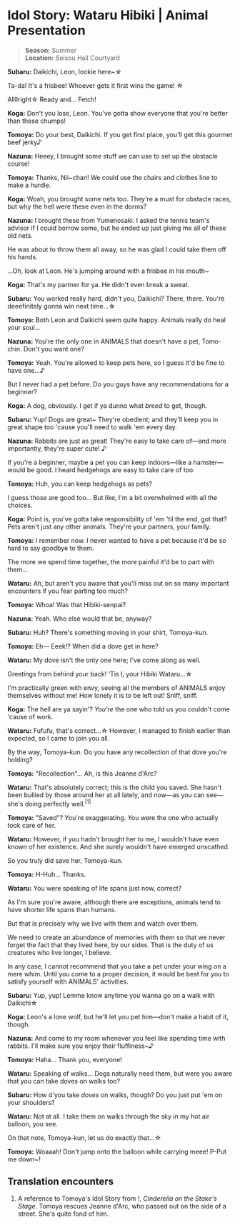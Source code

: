 # Idol Story: Wataru Hibiki | Animal Presentation

> **Season:** Summer<br>
> **Location:** Seisou Hall Courtyard

**Subaru:** Daikichi, Leon, lookie here~☆

Ta-da! It's a frisbee! Whoever gets it first wins the game! ☆

Allllright☆ Ready and... Fetch!

**Koga:** Don't you lose, Leon. You've gotta show everyone that you're better than these chumps!

**Tomoya:** Do your best, Daikichi. If you get first place, you'll get this gourmet beef jerky♪

**Nazuna:** Heeey, I brought some stuff we can use to set up the obstacle course!

**Tomoya:** Thanks, Nii~chan! We could use the chairs and clothes line to make a hurdle.

**Koga:** Woah, you brought some nets too. They're a must for obstacle races, but why the hell were these even in the dorms?

**Nazuna:** I brought these from Yumenosaki. I asked the tennis team's advisor if I could borrow some, but he ended up just giving me all of these old nets.

He was about to throw them all away, so he was glad I could take them off his hands.

...Oh, look at Leon. He's jumping around with a frisbee in his mouth~

**Koga:** That's my partner for ya. He didn't even break a sweat.

**Subaru:** You worked really hard, didn't you, Daikichi? There, there. You're deeefinitely gonna win next time...☆

**Tomoya:** Both Leon and Daikichi seem quite happy. Animals really do heal your soul...

**Nazuna:** You're the only one in ANIMALS that doesn't have a pet, Tomo-chin. Don't you want one?

**Tomoya:** Yeah. You're allowed to keep pets here, so I guess it'd be fine to have one...♪

But I never had a pet before. Do you guys have any recommendations for a beginner?

**Koga:** A dog, obviously. I get if ya dunno what *breed* to get, though.

**Subaru:** Yup! Dogs are great~ They're obedient; and they'll keep you in great shape too 'cause you'll need to walk 'em every day.

**Nazuna:** Rabbits are just as great! They're easy to take care of—and more importantly, they're super cute! ♪

If you're a beginner, maybe a pet you can keep indoors—like a hamster—would be good. I heard hedgehogs are easy to take care of too.

**Tomoya:** Huh, you can keep hedgehogs as pets?

I guess those are good too... But like, I'm a bit overwhelmed with all the choices.

**Koga:** Point is, you've gotta take responsibility of 'em 'til the end, got that? Pets aren't just any other animals. They're your partners, your family.

**Tomoya:** I remember now. I never wanted to have a pet because it'd be so hard to say goodbye to them.

The more we spend time together, the more painful it'd be to part with them...

**Wataru:** Ah, but aren't you aware that you'll miss out on so many important encounters if you fear parting too much?

**Tomoya:** Whoa! Was that Hibiki-senpai?

**Nazuna:** Yeah. Who else would that be, anyway?

**Subaru:** Huh? There's something moving in your shirt, Tomoya-kun.

**Tomoya:** Eh— Eeek!? When did a dove get in here?

**Wataru:** My dove isn't the only one here; I've come along as well.

Greetings from behind your back! 'Tis I, your Hibiki Wataru...☆

I'm practically green with envy, seeing all the members of ANIMALS enjoy themselves without me! How lonely it is to be left out! Sniff, sniff.

**Koga:** The hell are ya sayin'? *You're* the one who told us you couldn't come 'cause of work.

**Wataru:** Fufufu, that's correct...☆ However, I managed to finish earlier than expected, so I came to join you all.

By the way, Tomoya-kun. Do you have any recollection of that dove you're holding?

**Tomoya:** "Recollection"... Ah, is this Jeanne d'Arc?

**Wataru:** That's absolutely correct; this is the child you saved. She hasn't been bullied by those around her at all lately, and now—as you can see—she's doing perfectly well.<sup>[1]</sup>

**Tomoya:** "Saved"? You're exaggerating. You were the one who actually took care of her.

**Wataru:** However, if you hadn't brought her to me, I wouldn't have even known of her existence. And she surely wouldn't have emerged unscathed.

So you truly did save her, Tomoya-kun.

**Tomoya:** H-Huh... Thanks.

**Wataru:** You were speaking of life spans just now, correct?

As I'm sure you're aware, although there are exceptions, animals tend to have shorter life spans than humans.

But that is precisely why we live with them and watch over them.

We need to create an abundance of memories with them so that we never forget the fact that they lived here, by our sides. That is the duty of us creatures who live longer, I believe.

In any case, I cannot recommend that you take a pet under your wing on a mere whim. Until you come to a proper decision, it would be best for you to satisfy yourself with ANIMALS' activities.

**Subaru:** Yup, yup! Lemme know anytime you wanna go on a walk with Daikichi☆

**Koga:** Leon's a lone wolf, but he'll let you pet him—don't make a habit of it, though.

**Nazuna:** And come to my room whenever you feel like spending time with rabbits. I'll make sure you enjoy their fluffiness~♪

**Tomoya:** Haha... Thank you, everyone!

**Wataru:** Speaking of walks... Dogs naturally need them, but were you aware that you can take doves on walks too?

**Subaru:** How d'you take *doves* on walks, though? Do you just put 'em on your shoulders?

**Wataru:** Not at all. I take them on walks through the sky in my hot air balloon, you see.

On that note, Tomoya-kun, let us do exactly that...☆

**Tomoya:** Woaaah! Don't jump onto the balloon while carrying meee! P-Put me down~!

## Translation encounters

1. A reference to Tomoya's Idol Story from !, *Cinderella on the Stake's Stage.* Tomoya rescues Jeanne d'Arc, who passed out on the side of a street. She's quite fond of him.
